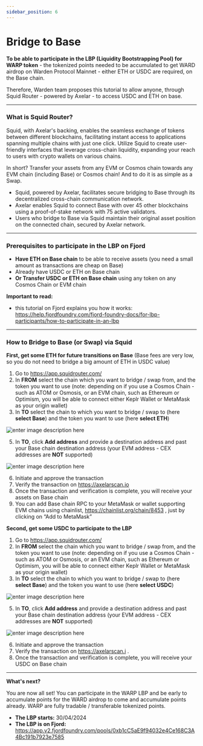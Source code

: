 ```yaml
---
sidebar_position: 6
---
```


# Bridge to Base

**To be able to participate in the LBP (Liquidity Bootstrapping Pool) for WARP token** - the tokenized points needed to be accumulated to get WARD airdrop on Warden Protocol Mainnet - either ETH or USDC are required, on the Base chain. 

Therefore, Warden team proposes this tutorial to allow anyone, through Squid Router - powered by Axelar - to access USDC and ETH on base.

****
### What is Squid Router?

Squid, with Axelar's backing, enables the seamless exchange of tokens between different blockchains, facilitating instant access to applications spanning multiple chains with just one click. Utilize Squid to create user-friendly interfaces that leverage cross-chain liquidity, expanding your reach to users with crypto wallets on various chains.

In short? Transfer your assets from any EVM or Cosmos chain towards any EVM chain (including Base) or Cosmos chain! And to do it is as simple as a Swap.

- Squid, powered by Axelar, facilitates secure bridging to Base through its decentralized cross-chain communication network.
- Axelar enables Squid to connect Base with over 45 other blockchains using a proof-of-stake network with 75 active validators.
- Users who bridge to Base via Squid maintain their original asset position on the connected chain, secured by Axelar network.

****
### Prerequisites to participate in the LBP on Fjord


- **Have ETH on Base chain** to be able to receive assets (you need a small amount as transactions are cheap on Base)
- Already have USDC or ETH on Base chain
- **Or Transfer USDC or ETH on Base chain** using any token on any Cosmos Chain or EVM chain 

**Important to read:** 
- this tutorial on Fjord explains you how it works: https://help.fjordfoundry.com/fjord-foundry-docs/for-lbp-participants/how-to-participate-in-an-lbp 

****
### How to Bridge to Base (or Swap) via Squid

**First, get some ETH for future transitions on Base** (Base fees are very low, so you do not need to bridge a big amount of ETH in USDC value)
1. Go to https://app.squidrouter.com/ 
2. In **FROM** select the chain which you want to bridge / swap from, and the token you want to use (note: depending on if you use a Cosmos Chain - such as ATOM or Osmosis, or an EVM chain, such as Ethereum or Optimism, you will be able to connect either Keplr Wallet or MetaMask as your origin wallet)
3. In **TO** select the chain to which you want to bridge / swap to (here **select Base**) and the token you want to use (here **select ETH**)

![enter image description here](https://i.ibb.co/HpY6P3L/unnamed-8.png)

5. In **TO**, click **Add address** and provide a destination address and past your Base chain destination address (your EVM address - CEX addresses are **NOT** supported) 

![enter image description here](https://i.ibb.co/8bkBKx6/unnamed-7.png)

6. Initiate and approve the transaction 
7. Verify the transaction on https://axelarscan.io 
8. Once the transaction and verification is complete, you will receive your assets on Base chain
9. You can add Base chain RPC to your MetaMask or wallet supporting EVM chains using chainlist, https://chainlist.org/chain/8453 ,  just by clicking on “Add to MetaMask”


**Second, get some USDC to participate to the LBP**
1. Go to https://app.squidrouter.com/ 
2. In **FROM** select the chain which you want to bridge / swap from, and the token you want to use (note: depending on if you use a Cosmos Chain - such as ATOM or Osmosis, or an EVM chain, such as Ethereum or Optimism, you will be able to connect either Keplr Wallet or MetaMask as your origin wallet)
3. In **TO** select the chain to which you want to bridge / swap to (here **select Base**) and the token you want to use (here **select USDC**)

![enter image description here](https://i.ibb.co/4p48qwp/unnamed-6.png)

5. In **TO**, click **Add address** and provide a destination address and past your Base chain destination address (your EVM address - CEX addresses are **NOT** supported) 

![enter image description here](https://i.ibb.co/8bkBKx6/unnamed-7.png)

6. Initiate and approve the transaction
7. Verify the transaction on https://axelarscan.i .
8. Once the transaction and verification is complete, you will receive your USDC on Base chain

****
**What's next?**

You are now all set! You can participate in the WARP LBP and be early to accumulate points for the WARD airdrop to come and accumulate points already. WARP are fully tradable / transferable tokenized points.

- **The LBP starts:** 30/04/2024
- **The LBP is on Fjord:** https://app.v2.fjordfoundry.com/pools/0xb1cC5aE9f94032e4Ce168C3A4Bc191b7923e7585 
